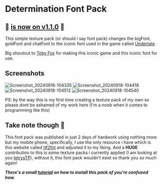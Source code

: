 # Determination Font Pack

## 🎉 [is now on v1.1.0](https://github.com/freakingdan/Determination-Font-Pack/releases/download/v1.1.0/DFP2.207.zip) 🎉

This simple texture pack (or should i say font pack) changes the bigFont, goldFont and chatFont to the iconic font used in the game called [Undertale](https://store.steampowered.com/app/391540/Undertale/).

Big shoutout to [Toby Fox](https://x.com/tobyfox) for making this iconic game and this iconic font for use.

## Screenshots

![Screenshot_20240918-104335](https://github.com/user-attachments/assets/c90b2c29-190a-483b-8fbc-1bdff2a77c5e)
![Screenshot_20240918-104418](https://github.com/user-attachments/assets/d5ec2fa3-8ddd-41b5-8842-c39da4634a5b)
![Screenshot_20240918-104512](https://github.com/user-attachments/assets/514e7107-0da1-4c20-ace2-b5679ce5545a)
![Screenshot_20240918-104540](https://github.com/user-attachments/assets/b0d88f8d-892a-4277-ac45-5f3246c775da)


PS: by the way this is my first time creating a texture pack of my own so please dont be ashamed of my work here (I'm a noob when it comes to programming like this)

## Take note though 🤔

This font pack was published in just 2 days of hardwork using nothing more but my mobile phone, specifically, I use the only resource i have which is this website called [ttf2fnt](https://ttf2fnt.com) and adjusted it to my liking. And a **HUGE** contribution to this is some texture packs i currently applied (I am looking at you [tetrysTP](https://github.com/ItsJaid/tetrysTP-2.2)), without it, this font pack wouldn't exist so thank you so much again!

***There's a small [tutorial](https://github.com/freakingdan/Determination-Font-Pack/wiki/Welcome-to-this-wiki-(or-should-i-say-"How-To's)) on how to install this pack of you're confused how.***
